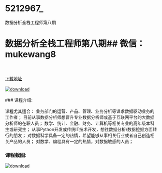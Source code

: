 # 5212967_
数据分析全栈工程师第八期
# 数据分析全栈工程师第八期## 微信：mukewang8
<br/></br>[下载地址](http://www.36tz.cn/article/5212967 "下载地址")
<br/></br>[![download](http://36tz.cn/muke_img/2020_05_2-60-300x230.png "下载地址")](http://www.36tz.cn/article/5212967 "下载地址")
<br/></br>### 课程介绍:<br/></br>课程尤其适合：
业务部门的运营、产品、管理、业务分析等谋求数据驱动业务的工作者；
目前从事数据分析师想晋升专业数据分析师或基于互联网平台的大数据分析师的在职人员；
数学、统计、金融、财务、计算机等相关专业的高年级本科生或研究生；
从事Python开发或传统IT技术开发，想往数据分析/数据挖掘方面转行的朋友；
对数据科学具备一定的热情，希望能够从事相关行业或者自己创造相关产品的人员；
对数学、编程具有一定的热情，对数据敏感的人员；

### 课程截图:
[![download](http://36tz.cn/muke_img/2020_05_1-66.png "下载地址")](http://www.36tz.cn/article/5212967 "下载地址")
